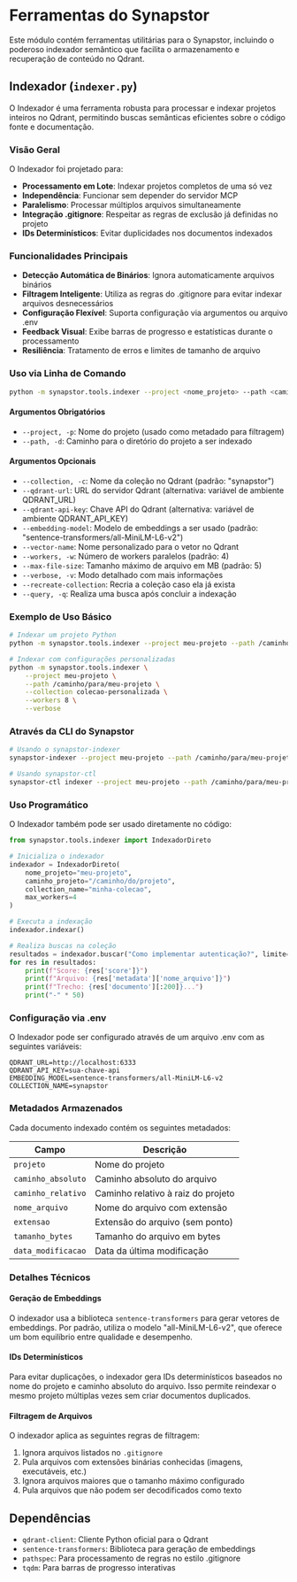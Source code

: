 # Ferramentas do Synapstor

Este módulo contém ferramentas utilitárias para o Synapstor, incluindo o poderoso indexador semântico que facilita o armazenamento e recuperação de conteúdo no Qdrant.

## Indexador (`indexer.py`)

O Indexador é uma ferramenta robusta para processar e indexar projetos inteiros no Qdrant, permitindo buscas semânticas eficientes sobre o código fonte e documentação.

### Visão Geral

O Indexador foi projetado para:

- **Processamento em Lote**: Indexar projetos completos de uma só vez
- **Independência**: Funcionar sem depender do servidor MCP
- **Paralelismo**: Processar múltiplos arquivos simultaneamente
- **Integração .gitignore**: Respeitar as regras de exclusão já definidas no projeto
- **IDs Determinísticos**: Evitar duplicidades nos documentos indexados

### Funcionalidades Principais

- **Detecção Automática de Binários**: Ignora automaticamente arquivos binários
- **Filtragem Inteligente**: Utiliza as regras do .gitignore para evitar indexar arquivos desnecessários
- **Configuração Flexível**: Suporta configuração via argumentos ou arquivo .env
- **Feedback Visual**: Exibe barras de progresso e estatísticas durante o processamento
- **Resiliência**: Tratamento de erros e limites de tamanho de arquivo

### Uso via Linha de Comando

```bash
python -m synapstor.tools.indexer --project <nome_projeto> --path <caminho_projeto> [opções]
```

#### Argumentos Obrigatórios

- `--project, -p`: Nome do projeto (usado como metadado para filtragem)
- `--path, -d`: Caminho para o diretório do projeto a ser indexado

#### Argumentos Opcionais

- `--collection, -c`: Nome da coleção no Qdrant (padrão: "synapstor")
- `--qdrant-url`: URL do servidor Qdrant (alternativa: variável de ambiente QDRANT_URL)
- `--qdrant-api-key`: Chave API do Qdrant (alternativa: variável de ambiente QDRANT_API_KEY)
- `--embedding-model`: Modelo de embeddings a ser usado (padrão: "sentence-transformers/all-MiniLM-L6-v2")
- `--vector-name`: Nome personalizado para o vetor no Qdrant
- `--workers, -w`: Número de workers paralelos (padrão: 4)
- `--max-file-size`: Tamanho máximo de arquivo em MB (padrão: 5)
- `--verbose, -v`: Modo detalhado com mais informações
- `--recreate-collection`: Recria a coleção caso ela já exista
- `--query, -q`: Realiza uma busca após concluir a indexação

### Exemplo de Uso Básico

```bash
# Indexar um projeto Python
python -m synapstor.tools.indexer --project meu-projeto --path /caminho/para/meu-projeto

# Indexar com configurações personalizadas
python -m synapstor.tools.indexer \
    --project meu-projeto \
    --path /caminho/para/meu-projeto \
    --collection colecao-personalizada \
    --workers 8 \
    --verbose
```

### Através da CLI do Synapstor

```bash
# Usando o synapstor-indexer
synapstor-indexer --project meu-projeto --path /caminho/para/meu-projeto

# Usando synapstor-ctl
synapstor-ctl indexer --project meu-projeto --path /caminho/para/meu-projeto
```

### Uso Programático

O Indexador também pode ser usado diretamente no código:

```python
from synapstor.tools.indexer import IndexadorDireto

# Inicializa o indexador
indexador = IndexadorDireto(
    nome_projeto="meu-projeto",
    caminho_projeto="/caminho/do/projeto",
    collection_name="minha-colecao",
    max_workers=4
)

# Executa a indexação
indexador.indexar()

# Realiza buscas na coleção
resultados = indexador.buscar("Como implementar autenticação?", limite=5)
for res in resultados:
    print(f"Score: {res['score']}")
    print(f"Arquivo: {res['metadata']['nome_arquivo']}")
    print(f"Trecho: {res['documento'][:200]}...")
    print("-" * 50)
```

### Configuração via .env

O Indexador pode ser configurado através de um arquivo .env com as seguintes variáveis:

```
QDRANT_URL=http://localhost:6333
QDRANT_API_KEY=sua-chave-api
EMBEDDING_MODEL=sentence-transformers/all-MiniLM-L6-v2
COLLECTION_NAME=synapstor
```

### Metadados Armazenados

Cada documento indexado contém os seguintes metadados:

| Campo | Descrição |
|-------|-----------|
| `projeto` | Nome do projeto |
| `caminho_absoluto` | Caminho absoluto do arquivo |
| `caminho_relativo` | Caminho relativo à raiz do projeto |
| `nome_arquivo` | Nome do arquivo com extensão |
| `extensao` | Extensão do arquivo (sem ponto) |
| `tamanho_bytes` | Tamanho do arquivo em bytes |
| `data_modificacao` | Data da última modificação |

### Detalhes Técnicos

#### Geração de Embeddings

O indexador usa a biblioteca `sentence-transformers` para gerar vetores de embeddings. Por padrão, utiliza o modelo "all-MiniLM-L6-v2", que oferece um bom equilíbrio entre qualidade e desempenho.

#### IDs Determinísticos

Para evitar duplicações, o indexador gera IDs determinísticos baseados no nome do projeto e caminho absoluto do arquivo. Isso permite reindexar o mesmo projeto múltiplas vezes sem criar documentos duplicados.

#### Filtragem de Arquivos

O indexador aplica as seguintes regras de filtragem:

1. Ignora arquivos listados no `.gitignore`
2. Pula arquivos com extensões binárias conhecidas (imagens, executáveis, etc.)
3. Ignora arquivos maiores que o tamanho máximo configurado
4. Pula arquivos que não podem ser decodificados como texto

## Dependências

- `qdrant-client`: Cliente Python oficial para o Qdrant
- `sentence-transformers`: Biblioteca para geração de embeddings
- `pathspec`: Para processamento de regras no estilo .gitignore
- `tqdm`: Para barras de progresso interativas
